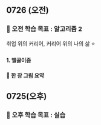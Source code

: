 ## 0726 (오전)

### 🎯 오전 학습 목표 : 알고리즘 2

취업 위의 커리어, 커리어 위의 나의 삶 ⭐️

#### 1. 앨골이즘



#### 📌 한 장 그림 요약



## 0725(오후)

### 🎯 오후 학습 목표 : 실습 
